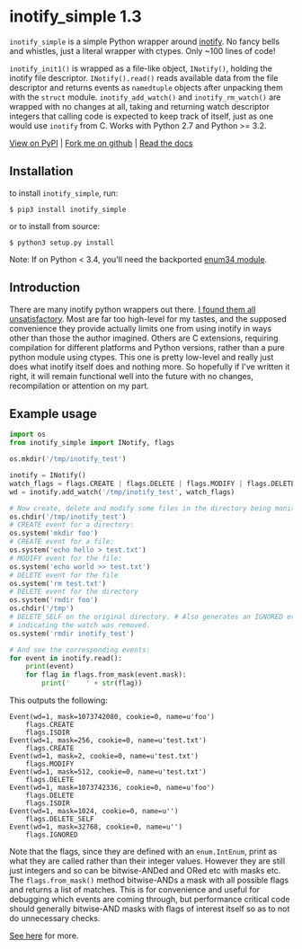 # inotify_simple 1.3

`inotify_simple` is a simple Python wrapper around
[inotify](http://man7.org/linux/man-pages/man7/inotify.7.html).
No fancy bells and whistles, just a literal wrapper with ctypes. Only  \~100
lines of code!

`inotify_init1()` is wrapped as a file-like object, `INotify()`, holding the inotify
file descriptor. `INotify().read()` reads available data from the file descriptor and
returns events as `namedtuple` objects after unpacking them with the `struct` module.
`inotify_add_watch()` and `inotify_rm_watch()` are wrapped with no changes at all,
taking and returning watch descriptor integers that calling code is expected to keep
track of itself, just as one would use `inotify` from C. Works with Python 2.7 and
Python >= 3.2.

[View on PyPI](http://pypi.python.org/pypi/inotify_simple) |
[Fork me on github](https://github.com/chrisjbillington/inotify_simple) |
[Read the docs](http://inotify_simple.readthedocs.org)


## Installation

to install `inotify_simple`, run:

```
$ pip3 install inotify_simple
```

or to install from source:

```
$ python3 setup.py install
```

Note:  If on Python < 3.4, you'll need the backported [enum34
module](https://pypi.python.org/pypi/enum34).

## Introduction

There are many inotify python wrappers out there. [I found them all
unsatisfactory](https://xkcd.com/927/). Most are far too high-level for my
tastes, and the supposed convenience they provide actually limits one from
using inotify in ways other than those the author imagined. Others are C
extensions, requiring compilation for different platforms and Python versions,
rather than a pure python module using ctypes. This one is pretty low-level
and really just does what inotify itself does and nothing more. So hopefully
if I've written it right, it will remain functional well into the future with
no changes, recompilation or attention on my part.

## Example usage

```python
import os
from inotify_simple import INotify, flags

os.mkdir('/tmp/inotify_test')

inotify = INotify()
watch_flags = flags.CREATE | flags.DELETE | flags.MODIFY | flags.DELETE_SELF
wd = inotify.add_watch('/tmp/inotify_test', watch_flags)

# Now create, delete and modify some files in the directory being monitored:
os.chdir('/tmp/inotify_test')
# CREATE event for a directory:
os.system('mkdir foo')
# CREATE event for a file:
os.system('echo hello > test.txt')
# MODIFY event for the file:
os.system('echo world >> test.txt')
# DELETE event for the file
os.system('rm test.txt')
# DELETE event for the directory
os.system('rmdir foo')
os.chdir('/tmp')
# DELETE_SELF on the original directory. # Also generates an IGNORED event
# indicating the watch was removed.
os.system('rmdir inotify_test')

# And see the corresponding events:
for event in inotify.read():
    print(event)
    for flag in flags.from_mask(event.mask):
        print('    ' + str(flag))
```

This outputs the following:
```
Event(wd=1, mask=1073742080, cookie=0, name=u'foo')
    flags.CREATE
    flags.ISDIR
Event(wd=1, mask=256, cookie=0, name=u'test.txt')
    flags.CREATE
Event(wd=1, mask=2, cookie=0, name=u'test.txt')
    flags.MODIFY
Event(wd=1, mask=512, cookie=0, name=u'test.txt')
    flags.DELETE
Event(wd=1, mask=1073742336, cookie=0, name=u'foo')
    flags.DELETE
    flags.ISDIR
Event(wd=1, mask=1024, cookie=0, name=u'')
    flags.DELETE_SELF
Event(wd=1, mask=32768, cookie=0, name=u'')
    flags.IGNORED
```

Note that the flags, since they are defined with an `enum.IntEnum`, print as
what they are called rather than their integer values. However they are still
just integers and so can be bitwise-ANDed and ORed etc with masks etc. The
`flags.from_mask()` method bitwise-ANDs a mask with all possible flags and
returns a list of matches. This is for convenience and useful for debugging
which events are coming through, but performance critical code should
generally bitwise-AND masks with flags of interest itself so as to not do
unnecessary checks.

[See here](http://inotify_simple.readthedocs.org) for more.
